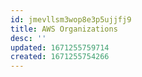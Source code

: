 ```yaml
---
id: jmevllsm3wop8e3p5ujjfj9
title: AWS Organizations
desc: ''
updated: 1671255759714
created: 1671255754266
---
```

